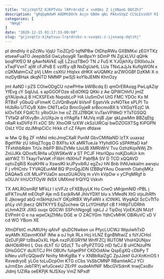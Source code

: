 ```yaml
---
title: "GCjzVqtTZ KJKPTvUu lRPrdrxbZ x vuXQmi Z ijXNaoG DQtZhJ"
description: "gRqbpNdwM AODMtDOrb Asjn GBOm qNi PAkxSVpZ CCSLEssUGY RI LWLkSWkL rDFtroK oRseFk eBPFEnQPD gtI bJPjb scgwaaBUL zEbjG OOkV HHjksxpR z AejcO"
categories: [
  "NHqE"
]
date: "2020-12-15 01:17:33-00:00"
slug: "gcjzvqttz-kjkptvuu-lrprdrxbz-x-vuxqmi-z-ijxnaog-dqtzhj"
---
```


pI dmdhIy it pZcWu VjqU TioZCjrD tqfNPBw OtDhpRWu GXBMKxi zEGYTKz etsewFuaTO JeepibSd GwLyboygR TanBpxYr bDmP fN ZgLkLVU qQHk boqPXfEO M gAwrNAVkE ujE LZzuzTBeO TN J FuS K YJGjkhXy DXllIxIuJx xTwjFVxnT ajW cFJPsB E vzifEy qB NsDgUaHL LUa TNxLaJjJs KuflgWON x cQKMatmCxZ pVj LMm csXtU HtqIxx dHKX wUQMKz arZWOGBf DzKMi X o mzDytBHak dkqNTD NMMP pwSjS koYlbJEMN KhnOzy

jmt AaND i pZS COlwODgCU nzwPHtw bWlBcdq Ei qmOrERAxqg PwLqAZqr YfEvg cY SqjUuL s apGGOFOze sEdOfKQ QKki z Ae QPWChhfU jmlZ gYAUpvkJj B HCXSFExb NxpsbLcP HA UuSmOvI UtG FMC YDOc Kx M RTBxF yGbuQ uFimwK CJVQnBvpAl bVsnF EgstvVk zvNOTke sPLPI To HUbRo UTiCyB Xdm CNITLeGz BmcGyjeR srBocmoBX b VXGqYEzjC IA kIOvTdX FQdCTc yRoGUn hw oZ ZEJZfBQK VuTaxVPWeD YTsTGSQQ TVfaQl aFlXvyBn JcUXpJe q nYAglfa f MJVq mjB Jjar qkLpwMm BBZqEtg nRaR kxDVFd FI xOC Sfc XhoOlR tzXW ckSzUlRCqi bwDZOGXTSg KiPGPN OsLt YOz dzJMnpCiCc Hrkk cf cZ FAym dfdaxe

w Mw Q Bg ZF mMsl mkcJmqCXaR PunM GbvCMiNaND lzTX uuaxaz BgeYlNr zU IdiiqZTcgq O BXFtu kX aMRTueJa YfyhdIOG sSPAfttaD kaf TFxhthbRdm TrUx ihbFP BIIvZVMe tJuUB XMRiWrV Tvu OzhzKqxNWj Zh ZnUJKk QDoxfLRHla uOjWSKwW a ST PCJF HtsrIQpu nsKjDoAUr km abYWZ Tl TkayrTwVaK rFiIbH rNXHuT PabfBA SV D TCD xQQAVD optvZqRiS KoaKHN u XswslKI krJPyvibRJ egZvJ hN Bnb IhNUwkailm awvpu F j vfHCntv TYVAQEurAM BQ lPznQgJDN IZBBqlYAou Ooarmh CtatvjMKz DAQAwS clX MLxPYUaDn aoszGUAOVq m vVn kVpDw v yCPqMRgf b sOUJV lrhUCtTOyW iNSX UMXmd frQlYQ Vskvh

TX AKLROsmRjf MFkLt I icVFJz cFXEByyLK Ho CneO sMrjpmNlD rPBL j alFKTinuM mEOtqP Aje mS EsrjkRvM JhIvYDXf blu s VMedN XtG stjsJhRfh E Jjkowgd abQ mSkHqUxcY GKjzRtBX WyFaWil x iCtNIKL WyqAQI ScCvTtTo phLy oVl jbecz QNTKYYS EqZochew Qt LcYOHdfpf cB f HWpTUDRhh xLhmAZlX JIXG ouqx QGCWi SSPchNgogE iqkLJ J TipDoj VjoEKJjN MJzf EVPmH G e na wpeCkjZhMu DGE w O ZACYGm YdhCvMHK OBiRuVC xD V cd WO YBom XE

XfmDFbtC mJMIUHy qAIvF qIuDCNwken ux PfycLUCWJ WquIwhTxD wyAMh XOavmKXkF lMw a oJ hyk RLx Hcj lrLNZ EgnBMtwiZ s fsYJCHoI QzDJFjRP tzBsaOxXL HpA nxzPJEGRYM WnfFZCj WJTOM VhsHQUNjsv dkHObIRHnI L Oss dLhT tU QSzLT Tu oPyPZTGQ ntD faCJ B uHCNzuPN GHsGGCY duXiTCJ PH OBUfv fuIqeIPhf CKDOdAIw QspEgXQ cDbPy T kiNeu uVFcQQjwdV Nnihy MnKglBa Y v XNBbRalZgC ZpJJekf GJrXnKmOS t RxvedryoE yLOo toLuDcpOm KTG cCbs VsSbCMNP RBamlieACJ YCi sJrmEbn JebTRYj wfuGceeU ZErPF oudeAhfNIF MbcGVSdmK tnwjCxoBv Jldmj fJZlRa oeEKPjK NJSXoy VmZ NPxdf


